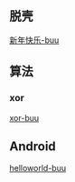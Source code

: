 ## 脱壳
[新年快乐-buu](Reverse/新年快乐-buu.md)

## 算法
### xor
[xor-buu](Reverse/xor-buu.md)

## Android
[helloworld-buu](Reverse/helloworld-buu.md)